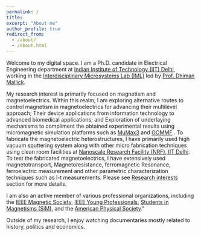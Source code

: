 ```yaml
---
permalink: /
title: 
excerpt: "About me"
author_profile: true
redirect_from: 
  - /about/
  - /about.html
---
```


Welcome to my digital space. I am a Ph.D. candidate in Electrical Engineering department at [Indian Institute of Technology (IIT) Delhi](https://www.iitd.ac.in/), working in the [Interdisciplinary Microsystems Lab (IML)](https://sites.google.com/site/dhimanmallick) led by [Prof. Dhiman Mallick](https://ee.iitd.ac.in/faculty-profile/49).

My research interest is primarily focused on magnetism and magnetoelectrics. Within this realm, I am exploring alternative routes to control magnetism in magnetoelectrics for advancing their multilevel approach; Their device applications from information technology to advanced biomedical applications; and Exploration of underlaying mechanisms to compliment the obtained experimental results using micromagnetic simulation platforms such as [MuMax3](https://mumax.github.io/) and [OOMMF](https://math.nist.gov/oommf/software.html) . To fabricate the magnetoelectric heterostructures, I have primarily used high vacuum sputtering system along with other micro fabrication techniques using clean room facilities at [Nanoscale Research Facility (NRF), IIT Delhi](https://nano.iitd.ac.in/). To test the fabricated magnetoelectrics, I have extensively used magnetotransport, Magnetoresistance, ferromagnetic Resonance, ferroelectric measurement and other parametric characterization techniques such as I-t measurements. Please see [Research interests](https://pathakpankaj7.github.io/portfolio/) section for more details.

I am also an active member of various professional organizations, including the [IEEE Magnetic Society](https://ieeemagnetics.org/), [IEEE Young Professionals](https://yp.ieee.org/), [Students in Magnetisms (SiM)](https://www.studentsinmagnetism.org/), and the [American Physical Society](https://www.aps.org/)."

Outside of my research, I enjoy watching documentaries mostly related to history, politics and economics.




